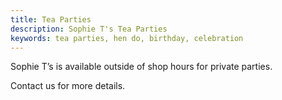 ```yaml
---
title: Tea Parties
description: Sophie T's Tea Parties
keywords: tea parties, hen do, birthday, celebration
---
```


Sophie T’s is available outside of shop hours for private parties.

Contact us for more details.
